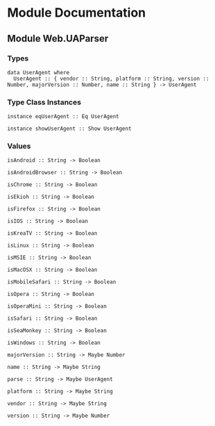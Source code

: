 # Module Documentation

## Module Web.UAParser

### Types

    data UserAgent where
      UserAgent :: { vendor :: String, platform :: String, version :: Number, majorVersion :: Number, name :: String } -> UserAgent


### Type Class Instances

    instance eqUserAgent :: Eq UserAgent

    instance showUserAgent :: Show UserAgent


### Values

    isAndroid :: String -> Boolean

    isAndroidBrowser :: String -> Boolean

    isChrome :: String -> Boolean

    isEkioh :: String -> Boolean

    isFirefox :: String -> Boolean

    isIOS :: String -> Boolean

    isKreaTV :: String -> Boolean

    isLinux :: String -> Boolean

    isMSIE :: String -> Boolean

    isMacOSX :: String -> Boolean

    isMobileSafari :: String -> Boolean

    isOpera :: String -> Boolean

    isOperaMini :: String -> Boolean

    isSafari :: String -> Boolean

    isSeaMonkey :: String -> Boolean

    isWindows :: String -> Boolean

    majorVersion :: String -> Maybe Number

    name :: String -> Maybe String

    parse :: String -> Maybe UserAgent

    platform :: String -> Maybe String

    vendor :: String -> Maybe String

    version :: String -> Maybe Number